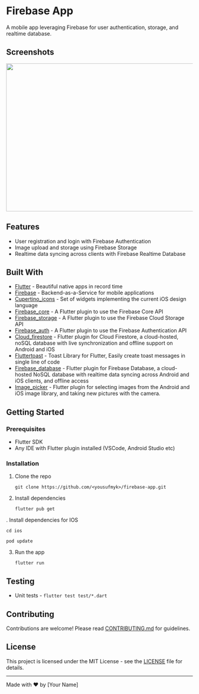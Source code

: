 

# Firebase App

A mobile app leveraging Firebase for user authentication, storage, and realtime database.

## Screenshots

<img src="assets/images/appScreenshot.png" width="1000" height="400"> 

## Features

- User registration and login with Firebase Authentication
- Image upload and storage using Firebase Storage  
- Realtime data syncing across clients with Firebase Realtime Database

## Built With

- [Flutter](https://flutter.dev/) - Beautiful native apps in record time  
- [Firebase](https://firebase.google.com/) - Backend-as-a-Service for mobile applications
- [Cupertino_icons](https://apps.apple.com/us/app/cupertino-catalog/id1665329294) - Set of widgets implementing the current iOS design language
- [Firebase_core](https://pub.dev/packages/firebase_core) - A Flutter plugin to use the Firebase Core API
- [Firebase_storage](https://pub.dev/packages/firebase_storage) - A Flutter plugin to use the Firebase Cloud Storage API
- [Firebase_auth](https://pub.dev/packages/firebase_auth) - A Flutter plugin to use the Firebase Authentication API
- [Cloud_firestore](https://pub.dev/packages/cloud_firestore) - Flutter plugin for Cloud Firestore, a cloud-hosted, noSQL database with live synchronization and offline support on Android and iOS
- [Fluttertoast](https://pub.dev/packages/fluttertoast) - Toast Library for Flutter, Easily create toast messages in single line of code
- [Firebase_database](https://pub.dev/packages/firebase_database) - Flutter plugin for Firebase Database, a cloud-hosted NoSQL database with realtime data syncing across Android and iOS clients, and offline access
- [Image_picker](https://pub.dev/packages/image_picker) - Flutter plugin for selecting images from the Android and iOS image library, and taking new pictures with the camera.

## Getting Started

### Prerequisites

- Flutter SDK
- Any IDE with Flutter plugin installed (VSCode, Android Studio etc)

### Installation

1. Clone the repo

   ```
   git clone https://github.com/<yousufmyk>/firebase-app.git
   ```

2. Install dependencies

   ```
   flutter pub get
   ```
 . Install dependencies for IOS

   ```
   cd ios
   ```
   ```
   pod update
   ```

3. Run the app

   ```
   flutter run
   ```
   
## Testing

- Unit tests - `flutter test test/*.dart` 

## Contributing

Contributions are welcome! Please read [CONTRIBUTING.md](CONTRIBUTING.md) for guidelines.

## License

This project is licensed under the MIT License - see the [LICENSE](LICENSE) file for details.

---

Made with ❤️ by [Your Name]
